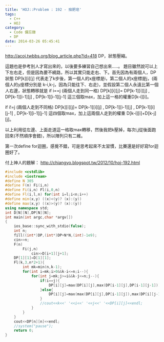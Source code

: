 ```yaml
---
title: 'HOJ::Problem : 192 - 撿肥皂'
tags:
  - C++
  - HOJ
category:
  - Code 備忘錄
  - DP
date: 2014-03-26 05:45:41
---
```



http://acoj.twbbs.org/blog_article.php?id=418
DP，狀態壓縮。

<!--more-->

這題也是參考別人才寫出來的，以後要多練習自己想出來.....。
題目雖然說可以上下左右走，但是因為要不繞路，所以其實只能走右、下。首先因為有兩個人，DP狀態 DP[k][i][j] 代表走了k步後，第一個人的x座標是i，第二個人的x座標是j，(兩個人的y座標分別是 k-i,k-j，因為只能往下、右走)，並假設第二個人永遠比第一個人右邊，狀態轉移就是
if i==j  (兩個人走到同一格)
DP[k][i][j]= DP[k-1][i][j]  , DP[k-1][i-1][j] , DP[k-1][i-1][j-1]  這三個取max，加上這一格的權重D[k-i][i]。

if  i!=j (兩個人走到不同格)
DP[k][i][j]= DP[k-1][i][j]  , DP[k-1][i-1][j] , DP[k-1][i][j-1] , DP[k-1][i-1][j-1]  這四個取max，加上這兩個人走到的權重 D[k-i][i]+D[k-j][j]。

以上利用從左邊、上面走道這一格取max轉移，然後我把k壓掉，每次i,j從後面跑回來(不然順序會錯)，所以陣列只有二維。

第一次define for迴圈，感覺不錯，可是思考起來不太習慣，比賽還是好好寫for迴圈好了。

付上神人的題解：
http://chiangyo.blogspot.tw/2012/10/hoj-192.html



``` c++
#include <cstdlib>
#include <iostream>
#define N 305
#define F(n) Fi(i,n)
#define Fi(i,n) Fl(i,0,n)
#define Fl(i,l,n) for(int i=l;i<n;i++)
#define min(x,y) ((x)<(y)? (x):(y))
#define max(x,y) ((x)>(y)? (x):(y))
using namespace std;
int D[N][N],DP[N][N];
int main(int argc,char *argv[])
{
    ios_base::sync_with_stdio(false);
    int n;
    fill((int*)DP,(int*)DP+N*N,(int)-1e9);
    cin>>n;
    F(n)
        Fi(j,n)
            cin>>D[i+1][j+1];
    DP[1][1]=D[1][1];
    Fl(k,3,n*2+1){
        int mk=min(n,k-1);
        for(int i=mk;i>0&&k-i<=n;i--){
            for(int j=mk;j>=i&&k-j<=n;j--){
                if(i==j){
                    DP[i][j]=max(DP[i][j],max(DP[i-1][j],DP[i-1][j-1]))+D[k-i][i];
                }else{
                    DP[i][j]=max(max(DP[i][j],DP[i-1][j]),max(DP[i][j-1],DP[i-1][j-1]))+D[k-i][i]+D[k-j][j];
                }
                //cout<<k<<' '<<i<<' '<<j<<' '<<DP[i][j]<<endl;
            }
        }
    }
    cout<<DP[n][n]<<endl;
    //system("pause");
    return 0;
}
```